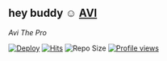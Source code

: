 ## hey buddy ☺️ [AVI](https://telegra.ph/%F0%9D%98%94%F0%9D%98%B0%F0%9D%98%AA%F0%9D%98%AA%F0%9D%98%AA-%F0%9D%98%AF%F0%9D%98%A2%F0%9D%98%AE%F0%9D%98%A6-%F0%9D%98%A3%F0%9D%98%A2%F0%9D%98%A3%F0%9D%98%BA-09-17) 
 <i> Avi The Pro </i>

[![Deploy](https://telegra.ph/file/6df24cb4af3531cd8b1cb.jpg)]()
[![Hits](https://hits.seeyoufarm.com/api/count/incr/badge.svg?url=https%3A%2F%2Fgithub.com%2Fgarudaking%2Frepo-test&count_bg=%2379C83D&title_bg=%23555555&icon=&icon_color=%23E7E7E7&title=Hits&edge_flat=true)](https://github.com/garudaKing/repo-test)
![Repo Size](https://img.shields.io/github/repo-size/garudaKing/repo-test?&color=limegreen&style=flat-square&logo=github)
[![Profile views](https://komarev.com/ghpvc/?username=garudaking&label=Profile%20views)](https://github.com/garudaKing/repo-test)
